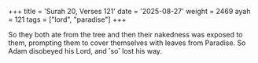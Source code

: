 +++
title = 'Surah 20, Verses 121'
date = '2025-08-27'
weight = 2469
ayah = 121
tags = ["lord", "paradise"]
+++

So they both ate from the tree and then their nakedness was exposed to them, prompting them to cover themselves with leaves from Paradise. So Adam disobeyed his Lord, and ˹so˺ lost his way.
